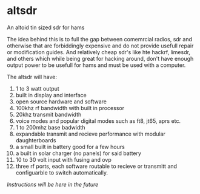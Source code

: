 # altsdr
An altoid tin sized sdr for hams

The idea behind this is to full the gap between comemrcial radios, sdr and otherwise that are forbiddingly expensive and do not provide usefull repair or modification guides. And relatively cheap sdr's like hte hackrf, limesdr, and others which while being great for hacking around, don't have enough output power to be usefull for hams and must be used with a computer.


The altsdr will have:

1. 1 to 3 watt output
2. built in display and interface
3. open source hardware and software
4. 100khz rf bandwidth with built in processor
5. 20khz transmit bandwidth
6. voice modes and popular digital modes such as ft8, jt65, aprs etc.
7. 1 to 200mhz base badwidth
8. expandable transmit and recieve performance with modular daughterboards
9. a small built in battery good for a few hours
10. a built in solar charger (no panels) for said battery
11. 10 to 30 volt input with fusing and ovp
12. three rf ports, each software routable to recieve or transmitt and configuarble to switch automatically.
 

*Instructions will be here in the future*
